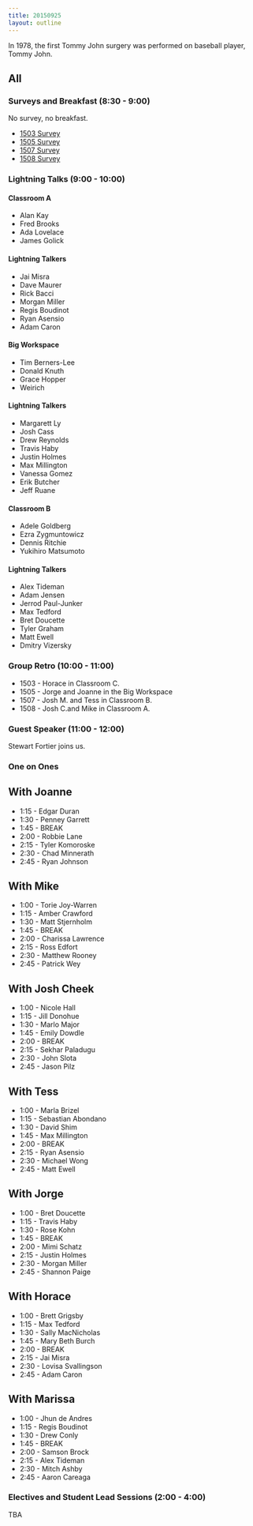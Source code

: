 ```yaml
---
title: 20150925
layout: outline
---
```


In 1978, the first Tommy John surgery was performed on baseball player, Tommy John. 

## All

### Surveys and Breakfast (8:30 - 9:00)

No survey, no breakfast.

* [1503 Survey](http://goo.gl/forms/vyiYjrsltb)
* [1505 Survey](http://goo.gl/forms/0b8EAo2RpI)
* [1507 Survey](http://goo.gl/forms/IwsVBlzGKJ)
* [1508 Survey](http://goo.gl/forms/Qcnnkrry4v)

### Lightning Talks (9:00 - 10:00)

#### Classroom A

* Alan Kay
* Fred Brooks
* Ada Lovelace
* James Golick

#### Lightning Talkers

* Jai Misra
* Dave Maurer
* Rick Bacci
* Morgan Miller
* Regis Boudinot
* Ryan Asensio
* Adam Caron

#### Big Workspace

* Tim Berners-Lee
* Donald Knuth
* Grace Hopper
* Weirich

#### Lightning Talkers

* Margarett Ly
* Josh Cass
* Drew Reynolds
* Travis Haby 
* Justin Holmes
* Max Millington
* Vanessa Gomez
* Erik Butcher
* Jeff Ruane

#### Classroom B

* Adele Goldberg
* Ezra Zygmuntowicz
* Dennis Ritchie
* Yukihiro Matsumoto

#### Lightning Talkers

* Alex Tideman
* Adam Jensen
* Jerrod Paul-Junker 
* Max Tedford
* Bret Doucette
* Tyler Graham
* Matt Ewell
* Dmitry Vizersky

### Group Retro (10:00 - 11:00)

* 1503 - Horace in Classroom C.
* 1505 - Jorge and Joanne in the Big Workspace
* 1507 - Josh M. and Tess in Classroom B.
* 1508 - Josh C.and Mike in Classroom A.

### Guest Speaker (11:00 - 12:00)

Stewart Fortier joins us.

### One on Ones

## With Joanne

* 1:15 - Edgar Duran
* 1:30 - Penney Garrett
* 1:45 - BREAK
* 2:00 - Robbie Lane
* 2:15 - Tyler Komoroske
* 2:30 - Chad Minnerath
* 2:45 - Ryan Johnson

## With Mike

* 1:00 - Torie Joy-Warren
* 1:15 - Amber Crawford
* 1:30 - Matt Stjernholm
* 1:45 - BREAK
* 2:00 - Charissa Lawrence
* 2:15 - Ross Edfort
* 2:30 - Matthew Rooney
* 2:45 - Patrick Wey

## With Josh Cheek

* 1:00 - Nicole Hall
* 1:15 - Jill Donohue
* 1:30 - Marlo Major
* 1:45 - Emily Dowdle
* 2:00 - BREAK
* 2:15 - Sekhar Paladugu
* 2:30 - John Slota
* 2:45 - Jason Pilz

## With Tess

* 1:00 - Marla Brizel
* 1:15 - Sebastian Abondano
* 1:30 - David Shim
* 1:45 - Max Millington
* 2:00 - BREAK
* 2:15 - Ryan Asensio
* 2:30 - Michael Wong
* 2:45 - Matt Ewell

## With Jorge

* 1:00 - Bret Doucette
* 1:15 - Travis Haby
* 1:30 - Rose Kohn
* 1:45 - BREAK
* 2:00 - Mimi Schatz
* 2:15 - Justin Holmes
* 2:30 - Morgan Miller
* 2:45 - Shannon Paige

## With Horace

* 1:00 - Brett Grigsby
* 1:15 - Max Tedford
* 1:30 - Sally MacNicholas
* 1:45 - Mary Beth Burch
* 2:00 - BREAK
* 2:15 - Jai Misra 
* 2:30 - Lovisa Svallingson
* 2:45 - Adam Caron

## With Marissa

* 1:00 - Jhun de Andres
* 1:15 - Regis Boudinot
* 1:30 - Drew Conly
* 1:45 - BREAK
* 2:00 - Samson Brock
* 2:15 - Alex Tideman
* 2:30 - Mitch Ashby
* 2:45 - Aaron Careaga

### Electives and Student Lead Sessions (2:00 - 4:00)

TBA

